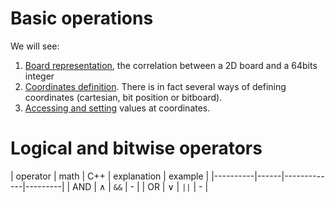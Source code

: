 # Basic operations  

We will see:
1. [Board representation](markdowns/board.md), the correlation between a 2D board and a 64bits integer
2. [Coordinates definition](markdowns/coordinates.md). There is in fact several ways of defining coordinates (cartesian, bit position or bitboard).
3. [Accessing and setting](markdowns/single_cell_operations.md) values at coordinates.

# Logical and bitwise operators

| operator | math | C++ | explanation | example |
|----------|------|-------------|---------|
| AND      | $`\wedge`$ | `&&` | - |
| OR      | $`\vee`$ | `||` | - |

